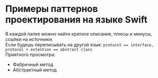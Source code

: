 # Примеры паттернов проектирования на языке Swift

В каждой папке можно найти краткое описание, плюсы и минусы, ссылки на источники.<br>
Если будешь переписывать на другой язык: ```protocol == interface, protocol + extention == abstract class```<br>
Приятного просмотра:<br>

- Фабричный метод
- Абстрактный метод
